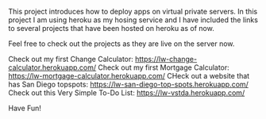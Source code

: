 This project introduces how to deploy apps on virtual private servers. In this project I am using heroku as my hosing service and I have included the links to several projects that have been hosted on heroku as of now. 

Feel free to check out the projects as they are live on the server now.

Check out my first Change Calculator: https://lw-change-calculator.herokuapp.com/
Check out my first Mortgage Calculator: https://lw-mortgage-calculator.herokuapp.com/
CHeck out a website that has San Diego topspots: https://lw-san-diego-top-spots.herokuapp.com/
Check out this Very Simple To-Do List: https://lw-vstda.herokuapp.com/

Have Fun!